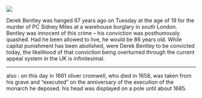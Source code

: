 
![](https://s3.amazonaws.com/johannesk.com/2020/img/necropolitics.jpg)

Derek Bentley was hanged 67 years ago on Tuesday at the age of 19 for the murder of PC Sidney Miles at a warehouse burglary in south London. Bentley was innocent of this crime – his conviction was posthumously quashed. Had he been allowed to live, he would be 86 years old. While capital punishment has been abolished, were Derek Bentley to be convicted today, the likelihood of that conviction being overturned through the current appeal system in the UK is infinitesimal.

----------------------

<p> 

also : on this day in 1661 oliver cromwell, who died in 1658, was taken from his grave and “executed” on the anniversary of the execution of the monarch he deposed. his head was displayed on a pole until about 1685.